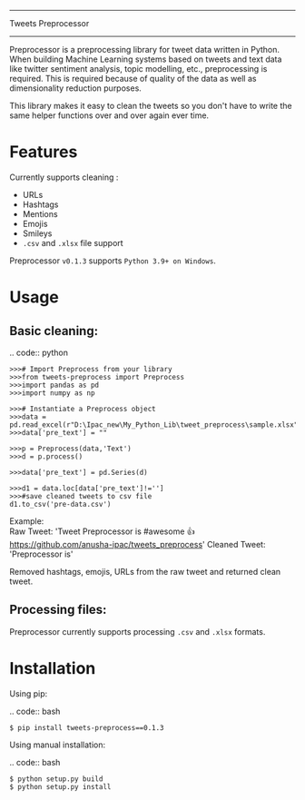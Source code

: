 *****
Tweets Preprocessor
*****


Preprocessor is a preprocessing library for tweet data written in
Python. When building Machine Learning systems based on tweets and text data like twitter sentiment analysis, topic modelling, etc.,
preprocessing is required. This is required because of quality of the data as well as dimensionality reduction purposes. 

This library makes it easy to clean the tweets so you don't have to write the same helper functions over and over again ever time.

Features
========

Currently supports cleaning :

-  URLs
-  Hashtags
-  Mentions
-  Emojis
-  Smileys
-  ``.csv`` and ``.xlsx`` file support

Preprocessor ``v0.1.3`` supports
``Python 3.9+ on Windows``. 

Usage
=====

Basic cleaning:
---------------

.. code:: python
    
    >>># Import Preprocess from your library
    >>>from tweets-preprocess import Preprocess
    >>>import pandas as pd
    >>>import numpy as np

    >>># Instantiate a Preprocess object
    >>>data = pd.read_excel(r"D:\Ipac_new\My_Python_Lib\tweet_preprocess\sample.xlsx")
    >>>data['pre_text'] = ""

    >>>p = Preprocess(data,'Text')
    >>>d = p.process()

    >>>data['pre_text'] = pd.Series(d)

    >>>d1 = data.loc[data['pre_text']!='']
    >>>#save cleaned tweets to csv file
    d1.to_csv('pre-data.csv')
    
    
 Example:   
 Raw Tweet: 'Tweet Preprocessor is #awesome 👍 https://github.com/anusha-ipac/tweets_preprocess' 
 Cleaned Tweet: 'Preprocessor is'   
 
 Removed hashtags, emojis, URLs from the raw tweet and returned clean tweet.

Processing files:
-----------------

Preprocessor currently supports processing ``.csv`` and ``.xlsx``
formats. 

Installation
============

Using pip:

.. code:: bash

    $ pip install tweets-preprocess==0.1.3


Using manual installation:

.. code:: bash

    $ python setup.py build
    $ python setup.py install

